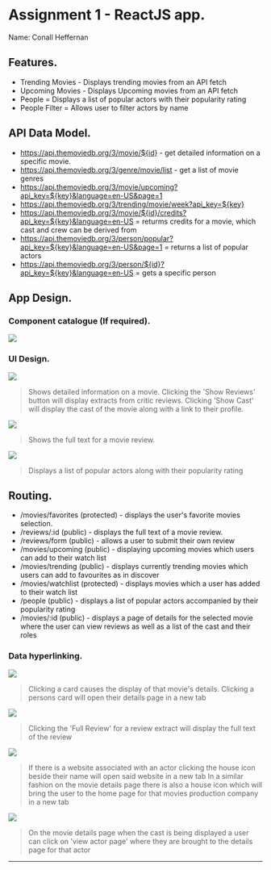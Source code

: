 # Assignment 1 - ReactJS app.

Name: Conall Heffernan

## Features.

 
 + Trending Movies - Displays trending movies from an API fetch
 + Upcoming Movies - Displays Upcoming movies from an API fetch
 + People = Displays a list of popular actors with their popularity rating
 + People Filter = Allows user to filter actors by name 


## API Data Model.


+ https://api.themoviedb.org/3/movie/${id} - get detailed information on a specific movie. 
+ https://api.themoviedb.org/3/genre/movie/list - get a list of movie genres
+ https://api.themoviedb.org/3/movie/upcoming?api_key=${key}&language=en-US&page=1
+ https://api.themoviedb.org/3/trending/movie/week?api_key=${key}
+ https://api.themoviedb.org/3/movie/${id}/credits?api_key=${key}&language=en-US = returms credits for a movie, which cast and crew can be derived from
+ https://api.themoviedb.org/3/person/popular?api_key=${key}&language=en-US&page=1 = returns a list of popular actors
+ https://api.themoviedb.org/3/person/${id}?api_key=${key}&language=en-US = gets a specific person

## App Design.

### Component catalogue (If required).


![][stories]

### UI Design.


![][movieDetails]
>Shows detailed information on a movie. Clicking the 'Show Reviews' button will display extracts from critic reviews. Clicking 'Show Cast' will display the cast of the movie along with a link to their profile. 

![][review]
>Shows the full text for a movie review. 

![][peoplePage]
>Displays a list of popular actors along with their popularity rating



## Routing.

+ /movies/favorites (protected) - displays the user's favorite movies selection.
+ /reviews/:id (public) - displays the full text of a movie review.
+ /reviews/form (public) - allows a user to submit their own review
+ /movies/upcoming (public) - displaying upcoming movies which users can add to their watch list
+ /movies/trending (public) - displays currently trending movies which users can add to favourites as in discover
+ /movies/watchlist (protected) - displays movies which a user has added to their watch list
+ /people (public) - displays a list of popular actors accompanied by their popularity rating
+ /movies/:id (public) - displays a page of details for the selected movie where the user can view reviews as well as a list of the cast and their roles 

### Data hyperlinking.

![][cardLink]
> Clicking a card causes the display of that movie's details.
> Clicking a persons card will open their details page in a new tab

![][reviewLink]
>Clicking the 'Full Review' for a review extract will display the full text of the review

![][homePageLink]
>If there is a website associated with an actor clicking the house icon beside their name will open said website in a new tab
>In a similar fashion on the movie details page there is also a house icon which will bring the user to the home page for that movies production company in a new tab

![][actorLink]
>On the movie details page when the cast is being displayed a user can click on 'view actor page' where they are brought to the details page for that actor



---------------------------------

[cardLink]: ../public/cardLink.png
[movieDetails]: ../public/movieDetails.png
[review]: ./public/review.png
[reviewLink]: ./public/reviewLink.png
[cardLink]: ./public/cardLink.png
[stories]: ./public/storybook.png
[homePageLink]: ./public/homePageLink.png
[actorLink]: ./public/actorLink.png
[peoplePage]: ./public/peoplePage.png
[personPage]: ./public/personPage.png